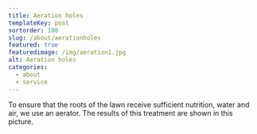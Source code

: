 ```yaml
---
title: Aeration holes
templateKey: post
sortorder: 100
slug: /about/aerationholes
featured: true
featuredimage: /img/aeration1.jpg
alt: Aeration holes
categories:
  - about
  - service
---
```

To ensure that the roots of the lawn receive sufficient nutrition, water and air, we use an aerator. The results of this treatment 
are shown in this picture. 
